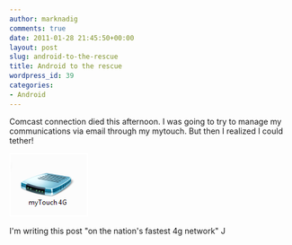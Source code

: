 ```yaml
---
author: marknadig
comments: true
date: 2011-01-28 21:45:50+00:00
layout: post
slug: android-to-the-rescue
title: Android to the rescue
wordpress_id: 39
categories:
- Android
---
```


Comcast connection died this afternoon. I was going to try to manage my communications via email through my mytouch. But then I realized I could tether!

![](/images/2011-01-28-android-to-the-rescue.png)

I'm writing this post "on the nation's fastest 4g network" J
